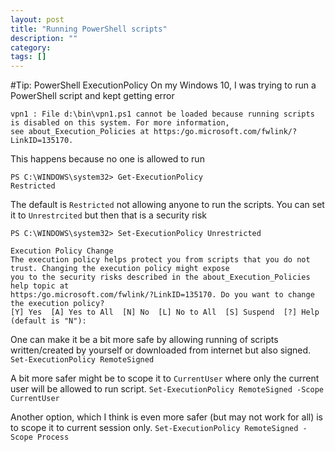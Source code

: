 ```yaml
---
layout: post
title: "Running PowerShell scripts"
description: ""
category: 
tags: []
---
```


#Tip: PowerShell ExecutionPolicy
On my Windows 10, I was trying to run a PowerShell script and kept getting error 
```
vpn1 : File d:\bin\vpn1.ps1 cannot be loaded because running scripts is disabled on this system. For more information,
see about_Execution_Policies at https:/go.microsoft.com/fwlink/?LinkID=135170.
```
This happens because no one is allowed to run 
```
PS C:\WINDOWS\system32> Get-ExecutionPolicy
Restricted
```

The default is `Restricted` not allowing anyone to run the scripts. You can set it to `Unrestrcited` but then that is a security risk
```
PS C:\WINDOWS\system32> Set-ExecutionPolicy Unrestricted

Execution Policy Change
The execution policy helps protect you from scripts that you do not trust. Changing the execution policy might expose
you to the security risks described in the about_Execution_Policies help topic at
https:/go.microsoft.com/fwlink/?LinkID=135170. Do you want to change the execution policy?
[Y] Yes  [A] Yes to All  [N] No  [L] No to All  [S] Suspend  [?] Help (default is "N"):
```

One can make it be a bit more safe by allowing running of scripts written/created by yourself or downloaded from internet but also signed. 
`Set-ExecutionPolicy RemoteSigned`

A bit more safer might be to scope it to `CurrentUser` where only the current user will be allowed to run script.
`Set-ExecutionPolicy RemoteSigned -Scope CurrentUser`

Another option, which I think is even more safer (but may not work for all) is to scope it to current session only. 
`Set-ExecutionPolicy RemoteSigned -Scope Process`


